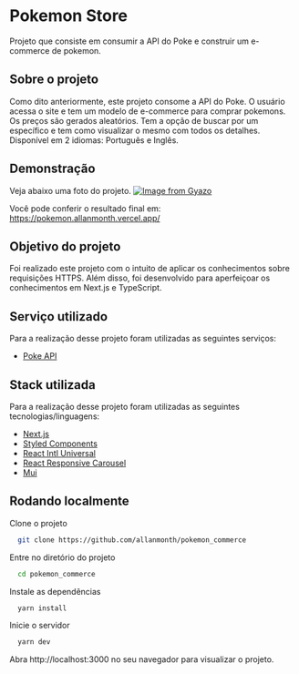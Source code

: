 
# Pokemon Store

Projeto que consiste em consumir a API do Poke e construir um e-commerce de pokemon.


## Sobre o projeto

Como dito anteriormente, este projeto consome a API do Poke. O usuário acessa o site e tem um modelo de e-commerce para comprar pokemons. Os preços são gerados aleatórios.
Tem a opção de buscar por um específico e tem como visualizar o mesmo com todos os detalhes.
Disponível em 2 idiomas: Português e Inglês.


## Demonstração

Veja abaixo uma foto do projeto.
[![Image from Gyazo](https://i.gyazo.com/919bed2c0d228e599732e1da6debe8be.png)](https://gyazo.com/)

Você pode conferir o resultado final em: https://pokemon.allanmonth.vercel.app/


## Objetivo do projeto

Foi realizado este projeto com o intuito de aplicar os conhecimentos sobre requisições HTTPS. Além disso, foi desenvolvido para aperfeiçoar os conhecimentos em Next.js e TypeScript.

## Serviço utilizado

Para a realização desse projeto foram utilizadas as seguintes serviços:
- [Poke API](https://pokeapi.co/)


## Stack utilizada

Para a realização desse projeto foram utilizadas as seguintes tecnologias/linguagens:
- [Next.js](https://nextjs.org/)
- [Styled Components](https://www.styled-components.com/)
- [React Intl Universal](https://github.com/alibaba/react-intl-universal)
- [React Responsive Carousel](https://github.com/leandrowd/react-responsive-carousel)
- [Mui](https://mui.com/pt/)


## Rodando localmente

Clone o projeto

```bash
  git clone https://github.com/allanmonth/pokemon_commerce
```

Entre no diretório do projeto

```bash
  cd pokemon_commerce
```

Instale as dependências

```bash
  yarn install
```

Inicie o servidor

```bash
  yarn dev
```
Abra http://localhost:3000 no seu navegador para visualizar o projeto.
